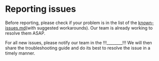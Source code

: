 # Reporting issues

Before reporting, please check if your problem is in the list of the [known-issues.md](known-issues.md)(with suggested workarounds). Our team is already working to resolve them ASAP.

For all new issues, please notify our team in the !!!\_\_\_\_\_\_\_\_!!! We will then share the troubleshooting guide and do its best to resolve the issue in a timely manner.
